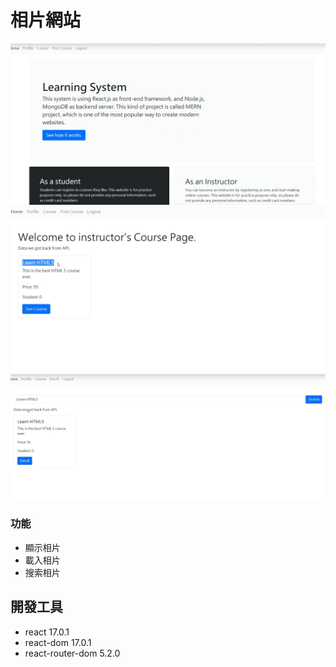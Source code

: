 # 相片網站
![Index page](./1.png)
![Index page](./2.png)
![Index page](./3.png)

### 功能

- 顯示相片
- 載入相片
- 搜索相片

## 開發工具

- react 17.0.1
- react-dom 17.0.1
- react-router-dom 5.2.0
